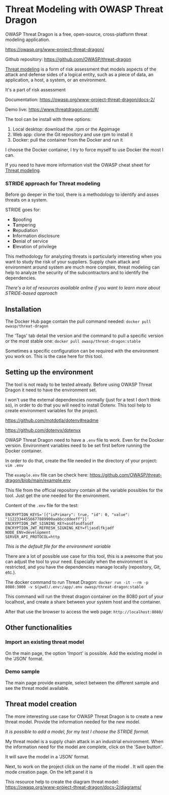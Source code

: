 # Threat Modeling with OWASP Threat Dragon

OWASP Threat Dragon is a free, open-source, cross-platform threat modeling application.

https://owasp.org/www-project-threat-dragon/

Github repository: https://github.com/OWASP/threat-dragon

[Threat modeling](https://csrc.nist.gov/glossary/term/threat_modeling) is a form of risk assessment that models aspects of the attack and defense sides of a logical entity, such as a piece of data, an application, a host, a system, or an environment.

It's a part of risk assessment

Documentation: https://owasp.org/www-project-threat-dragon/docs-2/

Demo live: https://www.threatdragon.com/#/

The tool can be install with three options:
1) Local desktop: download the .rpm or the Appimage
2) Web app: clone the Git repository and use rpm to install it
3) Docker: pull the container from the Docker and run it

I choose the Docker container, I try to force myself to use Docker the most I can.

If you need to have more information visit the OWASP cheat sheet for [Threat modeling](https://cheatsheetseries.owasp.org/cheatsheets/Threat_Modeling_Cheat_Sheet.html).

### STRIDE approach for Threat modeling

Before go deeper in the tool, there is a methodology to identify and asses threats on a system.

STRIDE goes for:
- **S**poofing
- **T**ampering
- **R**epudiation
- **I**nformation disclosure
- **D**enial of service
- **E**levation of privilege

This methodology for analyzing threats is particularly interesting when you want to study the risk of your suppliers. Supply chain attack and environment around system are much more complex, threat modeling can help to analyze the security of the subcontractors and to identify the dependencies.

*There's a lot of resources available online if you want to learn more about STRIDE-based approach*

## Installation

The Docker Hub page contain the pull command needed: `docker pull owasp/threat-dragon`

The 'Tags' tab detail the version and the command to pull a specific version or the most stable one: `docker pull owasp/threat-dragon:stable`

Sometimes a specific configuration can be required with the environment you work on. This is the case here for this tool.

## Setting up the environment

The tool is not ready to be tested already. Before using OWASP Threat Dragon it need to have the environment set.

I won't use the external dependencies normally (just for a test I don't think so), in order to do that you will need to install Dotenv. This tool help to create environment variables for the project.

https://github.com/motdotla/dotenv#readme

https://github.com/dotenvx/dotenvx

OWASP Threat Dragon need to have a `.env` file to work. Even for the Docker version. Environment variables need to be set first before running the Docker container.

In order to do that, create the file needed in the directory of your project: `vim .env`

The `example.env` file can be check here: https://github.com/OWASP/threat-dragon/blob/main/example.env

This file from the official repository contain all the variable possibles for the tool. Just get the one needed for the environment.

Content of the `.env` file for the test:
```
ENCRYPTION_KEYS='[{"isPrimary": true, "id": 0, "value": "11223344556677889900aabbccddeeff"}]'
ENCRYPTION_JWT_SIGNING_KEY=asdfasdfasdf
ENCRYPTION_JWT_REFRESH_SIGNING_KEY=fljasdlfkjadf
NODE_ENV=development
SERVER_API_PROTOCOL=http
```

*This is the default file for the environment variable*

There are a lot of possible use case for this tool, this is a awesome that you can adjust the tool to your need. Especially when the environment is restricted, and you have the dependencies manage locally (repository, Git, etc.).

The docker command to run Threat Dragon:
`docker run -it --rm -p 8080:3000 -v $(pwd)/.env:/app/.env owasp/threat-dragon:stable`

This command will run the threat dragon container on the 8080 port of your localhost, and create a share between your system host and the container.

After that use the browser to access the web page: `http://localhost:8080/`

## Other functionalities

### Import an existing threat model

On the main page, the option 'Import' is possible. Add the existing model in the 'JSON' format.

### Demo sample

The main page provide example, select between the different sample and see the threat model available.

## Threat model creation

The more interesting use case for OWASP Threat Dragon is to create a new threat model. Provide the information needed for the new model.

*It is possible to add a model, for my test I choose the STRIDE format.*

My threat model is a supply chain attack in an industrial environment. When the information need for the model are complete, click on the 'Save button'.

It will save the model in a 'JSON' format.

Next, to work on the project click on the name of the model . It will open the mode creation page. On the left panel it is 

This resource help to create the diagram threat model: https://owasp.org/www-project-threat-dragon/docs-2/diagrams/